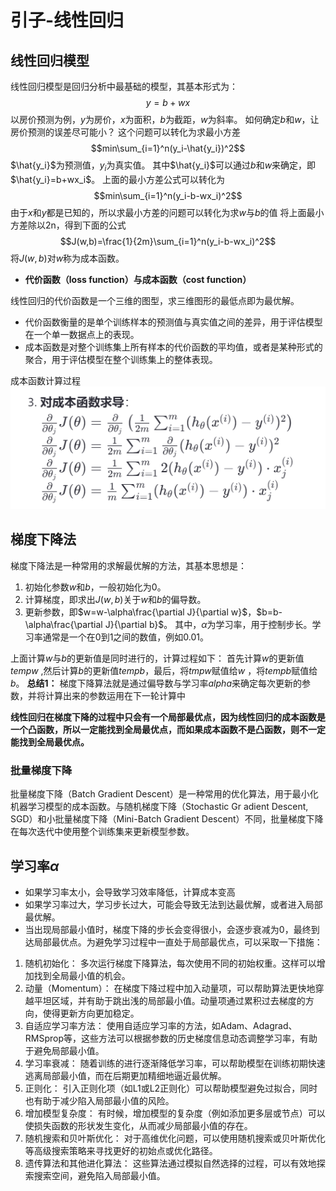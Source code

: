 # 引子-线性回归
## 线性回归模型
线性回归模型是回归分析中最基础的模型，其基本形式为：
$$y=b+wx$$
以房价预测为例，$y$为房价，$x$为面积，$b$为截距，$w$为斜率。
如何确定$b$和$w$，让房价预测的误差尽可能小？
这个问题可以转化为求最小方差
$$min\sum_{i=1}^n(y_i-\hat{y_i})^2$$
$\hat{y_i}$为预测值，$y_i$为真实值。
其中$\hat{y_i}$可以通过$b$和$w$来确定，即$\hat{y_i}=b+wx_i$。
上面的最小方差公式可以转化为
$$min\sum_{i=1}^n(y_i-b-wx_i)^2$$
由于$x$和$y$都是已知的，所以求最小方差的问题可以转化为求$w$与$b$的值
将上面最小方差除以2n，得到下面的公式
$$J(w,b)=\frac{1}{2m}\sum_{i=1}^n(y_i-b-wx_i)^2$$
将$J(w,b)$对$w$称为成本函数。
* **代价函数（loss function）与成本函数（cost function）**
  
线性回归的代价函数是一个三维的图型，求三维图形的最低点即为最优解。
* 代价函数衡量的是单个训练样本的预测值与真实值之间的差异，用于评估模型在一个单一数据点上的表现。
* 成本函数是对整个训练集上所有样本的代价函数的平均值，或者是某种形式的聚合，用于评估模型在整个训练集上的整体表现。

成本函数计算过程
![替代文本](cost-function.png)


## 梯度下降法
梯度下降法是一种常用的求解最优解的方法，其基本思想是：
1. 初始化参数$w$和$b$，一般初始化为0。
2. 计算梯度，即求出$J(w,b)$关于$w$和$b$的偏导数。
3. 更新参数，即$w=w-\alpha\frac{\partial J}{\partial w}$，$b=b-\alpha\frac{\partial J}{\partial b}$。
其中，$\alpha$为学习率，用于控制步长。学习率通常是一个在0到1之间的数值，例如0.01。

上面计算$w$与$b$的更新值是同时进行的，计算过程如下：
首先计算$w$的更新值$tempw$ ,然后计算$b$的更新值$tempb$，最后，将$tmpw$赋值给$w$ ，将$tempb$赋值给$b$。
**总结1：**
梯度下降算法就是通过偏导数与学习率$alpha$来确定每次更新的参数，并将计算出来的参数运用在下一轮计算中

**线性回归在梯度下降的过程中只会有一个局部最优点，因为线性回归的成本函数是一个凸函数，所以一定能找到全局最优点，而如果成本函数不是凸函数，则不一定能找到全局最优点。**

### 批量梯度下降
批量梯度下降（Batch Gradient Descent）是一种常用的优化算法，用于最小化机器学习模型的成本函数。与随机梯度下降（Stochastic Gr adient Descent, SGD）和小批量梯度下降（Mini-Batch Gradient Descent）不同，批量梯度下降在每次迭代中使用整个训练集来更新模型参数。

## 学习率$\alpha$
* 如果学习率太小，会导致学习效率降低，计算成本变高
* 如果学习率过大，学习步长过大，可能会导致无法到达最优解，或者进入局部最优解。
* 当出现局部最小值时，梯度下降的步长会变得很小，会逐步衰减为0，最终到达局部最优点。为避免学习过程中一直处于局部最优点，可以采取一下措施：
1. 随机初始化：
多次运行梯度下降算法，每次使用不同的初始权重。这样可以增加找到全局最小值的机会。
2. 动量（Momentum）：
在梯度下降过程中加入动量项，可以帮助算法更快地穿越平坦区域，并有助于跳出浅的局部最小值。动量项通过累积过去梯度的方向，使得更新方向更加稳定。
3. 自适应学习率方法：
使用自适应学习率的方法，如Adam、Adagrad、RMSprop等，这些方法可以根据参数的历史梯度信息动态调整学习率，有助于避免局部最小值。
4. 学习率衰减：
随着训练的进行逐渐降低学习率，可以帮助模型在训练初期快速逃离局部最小值，而在后期更加精细地逼近最优解。
5. 正则化：
引入正则化项（如L1或L2正则化）可以帮助模型避免过拟合，同时也有助于减少陷入局部最小值的风险。
6. 增加模型复杂度：
有时候，增加模型的复杂度（例如添加更多层或节点）可以使损失函数的形状发生变化，从而减少局部最小值的存在。
7. 随机搜索和贝叶斯优化：
对于高维优化问题，可以使用随机搜索或贝叶斯优化等高级搜索策略来寻找更好的初始点或优化路径。
8. 遗传算法和其他进化算法：
这些算法通过模拟自然选择的过程，可以有效地探索搜索空间，避免陷入局部最小值。

